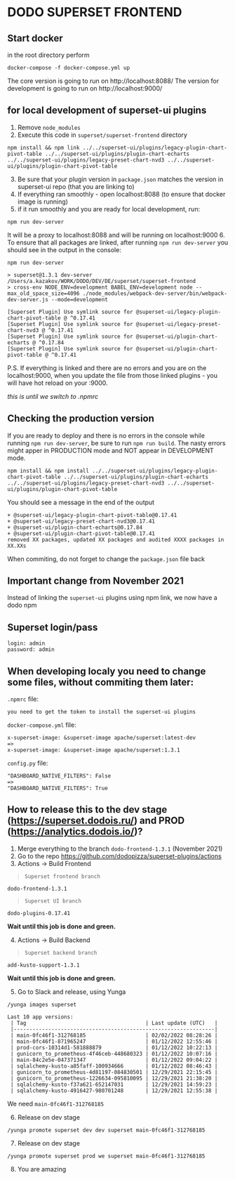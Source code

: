 # DODO SUPERSET FRONTEND

## Start docker

in the root directory perform
```
docker-compose -f docker-compose.yml up
```

The core version is going to run on http://localhost:8088/
The version for development is going to run on http://localhost:9000/


## for local development of superset-ui plugins

1. Remove `node_modules`
2. Execute this code in `superset/superset-frontend` directory

```
npm install && npm link ../../superset-ui/plugins/legacy-plugin-chart-pivot-table ../../superset-ui/plugins/plugin-chart-echarts ../../superset-ui/plugins/legacy-preset-chart-nvd3 ../../superset-ui/plugins/plugin-chart-pivot-table
```

3. Be sure that your plugin version in `package.json` matches the version in superset-ui repo (that you are linking to)
4. If everything ran smoothly - open localhost:8088 (to ensure that docker image is running)
5. if it run smoothly and you are ready for local development, run:
```
npm run dev-server
```
It will be a proxy to localhost:8088 and will be running on localhost:9000
6. To ensure that all packages are linked, after running `npm run dev-server` you should see in the output in the console:
```
npm run dev-server

> superset@1.3.1 dev-server /Users/a.kazakov/WORK/DODO/DEV/DE/superset/superset-frontend
> cross-env NODE_ENV=development BABEL_ENV=development node --max_old_space_size=4096 ./node_modules/webpack-dev-server/bin/webpack-dev-server.js --mode=development

[Superset Plugin] Use symlink source for @superset-ui/legacy-plugin-chart-pivot-table @ ^0.17.41
[Superset Plugin] Use symlink source for @superset-ui/legacy-preset-chart-nvd3 @ ^0.17.41
[Superset Plugin] Use symlink source for @superset-ui/plugin-chart-echarts @ ^0.17.84
[Superset Plugin] Use symlink source for @superset-ui/plugin-chart-pivot-table @ ^0.17.41

```

P.S. If everything is linked and there are no errors and you are on the localhost:9000, when you update the file from those linked plugins - you will have hot reload on your :9000.

*this is until we switch to .npmrc*


## Checking the production version

If you are ready to deploy and there is no errors in the console while running `npm run dev-server`, be sure to run `npm run build`. The nasty errors might apper in PRODUCTION mode and NOT appear in DEVELOPMENT mode.

```
npm install && npm install ../../superset-ui/plugins/legacy-plugin-chart-pivot-table ../../superset-ui/plugins/plugin-chart-echarts ../../superset-ui/plugins/legacy-preset-chart-nvd3 ../../superset-ui/plugins/plugin-chart-pivot-table
```

You should see a message in the end of the output
```
+ @superset-ui/legacy-plugin-chart-pivot-table@0.17.41
+ @superset-ui/legacy-preset-chart-nvd3@0.17.41
+ @superset-ui/plugin-chart-echarts@0.17.84
+ @superset-ui/plugin-chart-pivot-table@0.17.41
removed XX packages, updated XX packages and audited XXXX packages in XX.XXs

```
When commiting, do not forget to change the `package.json` file back

## Important change from November 2021

Instead of linking the `superset-ui` plugins using npm link, we now have a dodo npm

## Superset login/pass

```
login: admin
password: admin

```

## When developing localy you need to change some files, without commiting them later:

`.npmrc` file:
```
you need to get the token to install the superset-ui plugins
```

`docker-compose.yml` file:

```
x-superset-image: &superset-image apache/superset:latest-dev
=>
x-superset-image: &superset-image apache/superset:1.3.1
```

`config.py` file:

```
"DASHBOARD_NATIVE_FILTERS": False
=>
"DASHBOARD_NATIVE_FILTERS": True
```

## How to release this to the dev stage (https://superset.dodois.ru/) and PROD (https://analytics.dodois.io/)?

1. Merge everything to the branch `dodo-frontend-1.3.1` (November 2021)
2. Go to the repo https://github.com/dodopizza/superset-plugins/actions
3. Actions -> Build Frontend

> `Superset frontend branch`
```
dodo-frontend-1.3.1
```

> `Superset UI branch`
```
dodo-plugins-0.17.41
```

**Wait until this job is done and green.**

4. Actions -> Build Backend
> `Superset backend branch`
```
add-kusto-support-1.3.1
```

**Wait until this job is done and green.**

5. Go to Slack and release, using Yunga

```
/yunga images superset
```

```
Last 10 app versions:
 | Tag                                      | Last update (UTC)   |
 |----------------------------------------------------------------|
 | main-0fc46f1-312768185                   | 02/02/2022 08:28:26 |
 | main-0fc46f1-871965247                   | 01/12/2022 12:55:46 |
 | prod-cors-10314d1-581888879              | 01/12/2022 10:22:13 |
 | gunicorn_to_prometheus-4f46ceb-448680323 | 01/12/2022 10:07:16 |
 | main-84c2e5e-047371347                   | 01/12/2022 09:04:22 |
 | sqlalchemy-kusto-a85faff-100934666       | 01/12/2022 08:46:43 |
 | gunicorn_to_prometheus-4d81197-084830501 | 12/29/2021 22:15:45 |
 | gunicorn_to_prometheus-1226634-095810095 | 12/29/2021 21:38:20 |
 | sqlalchemy-kusto-f37a621-652147031       | 12/29/2021 14:59:23 |
 | sqlalchemy-kusto-4916427-980701248       | 12/29/2021 12:55:38 |
```

We need `main-0fc46f1-312768185`

6. Release on dev stage

```
/yunga promote superset dev dev superset main-0fc46f1-312768185
```

7. Release on dev stage

```
/yunga promote superset prod we superset main-0fc46f1-312768185
```

8. You are amazing

